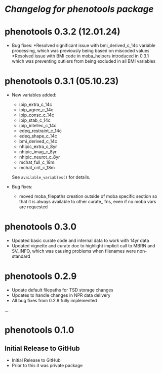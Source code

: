 # *Changelog for phenotools package*


# phenotools 0.3.2 (12.01.24)

* Bug fixes:
    *Resolved significant issue with bmi_derived_c_14c variable processing, which was previously being based on miscoded values
    *Resolved issue with BMI code in moba_helpers introduced in 0.3.1 which was preventing outliers from being excluded in all BMI variables


# phenotools 0.3.1 (05.10.23)

* New variables added: 
    * ipip_extra_c_14c
    * ipip_agree_c_14c
    * ipip_consc_c_14c
    * ipip_stab_c_14c
    * ipip_intellec_c_14c
    * edeq_restraint_c_14c
    * edeq_shape_c_14c
    * bmi_derived_c_14c
    * nhipic_extra_c_8yr
    * nhipic_imag_c_8yr
    * nhipic_neurot_c_8yr
    * mchat_full_c_18m
    * mchat_crit_c_18m
    
    See `available_variables()` for details.

* Bug fixes: 
    * moved moba_filepaths creation outside of moba specific section so that it is always available to other curate_ fns, even if no
    moba vars are requested

# phenotools 0.3.0 

* Updated basic curate code and internal data to work with 14yr data 
* Updated vignette and curate doc to highlight implicit call to MBRN and SV_INFO, which was causing problems when filenames were
non-standard

# phenotools 0.2.9 

* Update default filepaths for TSD storage changes 
* Updates to handle changes in NPR data delivery 
* All bug fixes from 0.2.8 fully implemented


...

# phenotools 0.1.0 

## Initial Release to GitHub

* Initial Release to GitHub
* Prior to this it was private package
